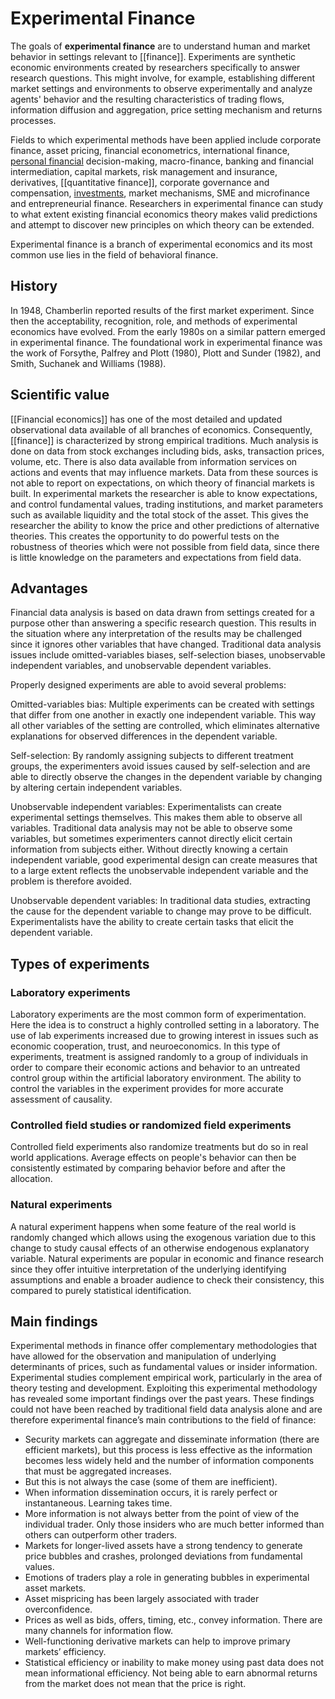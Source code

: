 # Experimental Finance

The goals of **experimental finance** are to understand human and market behavior in settings relevant to [[finance]]. Experiments are synthetic economic environments created by researchers specifically to answer research questions. This might involve, for example, establishing different market settings and environments to observe experimentally and analyze agents' behavior and the resulting characteristics of trading flows, information diffusion and aggregation, price setting mechanism and returns processes.

Fields to which experimental methods have been applied include corporate finance, asset pricing, financial econometrics, international finance, [personal financial](Personal%20Finance.md) decision-making, macro-finance, banking and financial intermediation, capital markets, risk management and insurance, derivatives, [[quantitative finance]], corporate governance and compensation, [investments](Investment.md), market mechanisms, SME and microfinance and entrepreneurial finance. Researchers in experimental finance can study to what extent existing financial economics theory makes valid predictions and attempt to discover new principles on which theory can be extended.

Experimental finance is a branch of experimental economics and its most common use lies in the field of behavioral finance.

## History
In 1948, Chamberlin reported results of the first market experiment. Since then the acceptability, recognition, role, and methods of experimental economics have evolved. From the early 1980s on a similar pattern emerged in experimental finance. The foundational work in experimental finance was the work of Forsythe, Palfrey and Plott (1980), Plott and Sunder (1982), and Smith, Suchanek and Williams (1988).

## Scientific value
[[Financial economics]] has one of the most detailed and updated observational data available of all branches of economics. Consequently, [[finance]] is characterized by strong empirical traditions. Much analysis is done on data from stock exchanges including bids, asks, transaction prices, volume, etc. There is also data available from information services on actions and events that may influence markets. Data from these sources is not able to report on expectations, on which theory of financial markets is built. In experimental markets the researcher is able to know expectations, and control fundamental values, trading institutions, and market parameters such as available liquidity and the total stock of the asset. This gives the researcher the ability to know the price and other predictions of alternative theories. This creates the opportunity to do powerful tests on the robustness of theories which were not possible from field data, since there is little knowledge on the parameters and expectations from field data.

## Advantages
Financial data analysis is based on data drawn from settings created for a purpose other than answering a specific research question. This results in the situation where any interpretation of the results may be challenged since it ignores other variables that have changed. Traditional data analysis issues include omitted-variables biases, self-selection biases, unobservable independent variables, and unobservable dependent variables.

Properly designed experiments are able to avoid several problems:

Omitted-variables bias: Multiple experiments can be created with settings that differ from one another in exactly one independent variable. This way all other variables of the setting are controlled, which eliminates alternative explanations for observed differences in the dependent variable.

Self-selection: By randomly assigning subjects to different treatment groups, the experimenters avoid issues caused by self-selection and are able to directly observe the changes in the dependent variable by changing by altering certain independent variables.

Unobservable independent variables: Experimentalists can create experimental settings themselves. This makes them able to observe all variables. Traditional data analysis may not be able to observe some variables, but sometimes experimenters cannot directly elicit certain information from subjects either. Without directly knowing a certain independent variable, good experimental design can create measures that to a large extent reflects the unobservable independent variable and the problem is therefore avoided.

Unobservable dependent variables: In traditional data studies, extracting the cause for the dependent variable to change may prove to be difficult. Experimentalists have the ability to create certain tasks that elicit the dependent variable.

## Types of experiments
### **Laboratory experiments**
Laboratory experiments are the most common form of experimentation. Here the idea is to construct a highly controlled setting in a laboratory. The use of lab experiments increased due to growing interest in issues such as economic cooperation, trust, and neuroeconomics. In this type of experiments, treatment is assigned randomly to a group of individuals in order to compare their economic actions and behavior to an untreated control group within the artificial laboratory environment. The ability to control the variables in the experiment provides for more accurate assessment of causality.

### **Controlled field studies or randomized field experiments**
Controlled field experiments also randomize treatments but do so in real world applications. Average effects on people's behavior can then be consistently estimated by comparing behavior before and after the allocation.

### **Natural experiments**
A natural experiment happens when some feature of the real world is randomly changed which allows using the exogenous variation due to this change to study causal effects of an otherwise endogenous explanatory variable. Natural experiments are popular in economic and finance research since they offer intuitive interpretation of the underlying identifying assumptions and enable a broader audience to check their consistency, this compared to purely statistical identification.

## Main findings
Experimental methods in finance offer complementary methodologies that have allowed for the observation and manipulation of underlying determinants of prices, such as fundamental values or insider information. Experimental studies complement empirical work, particularly in the area of theory testing and development. Exploiting this experimental methodology has revealed some important findings over the past years. These findings could not have been reached by traditional field data analysis alone and are therefore experimental finance’s main contributions to the field of finance:

- Security markets can aggregate and disseminate information (there are efficient markets), but this process is less effective as the information becomes less widely held and the number of information components that must be aggregated increases.
- But this is not always the case (some of them are inefficient).
- When information dissemination occurs, it is rarely perfect or instantaneous. Learning takes time.
- More information is not always better from the point of view of the individual trader. Only those insiders who are much better informed than others can outperform other traders.
- Markets for longer-lived assets have a strong tendency to generate price bubbles and crashes, prolonged deviations from fundamental values.
- Emotions of traders play a role in generating bubbles in experimental asset markets.
- Asset mispricing has been largely associated with trader overconfidence.
- Prices as well as bids, offers, timing, etc., convey information. There are many channels for information flow.
- Well-functioning derivative markets can help to improve primary markets’ efficiency.
- Statistical efficiency or inability to make money using past data does not mean informational efficiency. Not being able to earn abnormal returns from the market does not mean that the price is right.